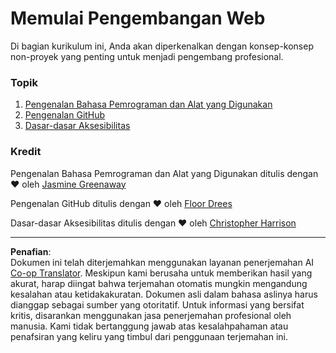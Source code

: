 <!--
CO_OP_TRANSLATOR_METADATA:
{
  "original_hash": "04683f4cfa46004179b0404b89a3065c",
  "translation_date": "2025-08-27T23:12:43+00:00",
  "source_file": "1-getting-started-lessons/README.md",
  "language_code": "id"
}
-->
# Memulai Pengembangan Web

Di bagian kurikulum ini, Anda akan diperkenalkan dengan konsep-konsep non-proyek yang penting untuk menjadi pengembang profesional.

### Topik

1. [Pengenalan Bahasa Pemrograman dan Alat yang Digunakan](1-intro-to-programming-languages/README.md)
2. [Pengenalan GitHub](2-github-basics/README.md)
3. [Dasar-dasar Aksesibilitas](3-accessibility/README.md)

### Kredit

Pengenalan Bahasa Pemrograman dan Alat yang Digunakan ditulis dengan ♥️ oleh [Jasmine Greenaway](https://twitter.com/paladique)

Pengenalan GitHub ditulis dengan ♥️ oleh [Floor Drees](https://twitter.com/floordrees)

Dasar-dasar Aksesibilitas ditulis dengan ♥️ oleh [Christopher Harrison](https://twitter.com/geektrainer)

---

**Penafian**:  
Dokumen ini telah diterjemahkan menggunakan layanan penerjemahan AI [Co-op Translator](https://github.com/Azure/co-op-translator). Meskipun kami berusaha untuk memberikan hasil yang akurat, harap diingat bahwa terjemahan otomatis mungkin mengandung kesalahan atau ketidakakuratan. Dokumen asli dalam bahasa aslinya harus dianggap sebagai sumber yang otoritatif. Untuk informasi yang bersifat kritis, disarankan menggunakan jasa penerjemahan profesional oleh manusia. Kami tidak bertanggung jawab atas kesalahpahaman atau penafsiran yang keliru yang timbul dari penggunaan terjemahan ini.